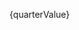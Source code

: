 <script>
    // import RangeInputYear2 from './components/RangeInputYear2.svelte';
    import  RangeInputYear2  from '../../components/RangeInputYear2.svelte';    
    // import Alert from './components/Alert.svelte';
    $: quarterValue = $quarterValue
</script>
{quarterValue}


<!-- <RangeInputYear2/> -->
<!-- {quarterValue} -->
<!-- {JSON.stringify($page.params, null, 2)} -->
<!-- {JSON.stringify($page, null, 2)} -->

<!-- <table>
    <thead>
        <tr>
        <th>Quarter</th>
        <th>Name</th>
        <th>Value</th>
        </tr>
    </thead>
    <tbody>
        {#each props.entries as entry}
        <tr>
            <td>{entry.quarter}</td>
            <td>{entry.name_of_issuer}</td>
        </tr>
        {/each}
    </tbody>
</table> -->





<!-- {$inputYearQuaterStore} -->